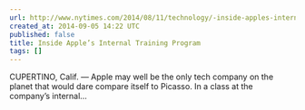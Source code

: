 ```yaml
---
url: http://www.nytimes.com/2014/08/11/technology/-inside-apples-internal-training-program-.html
created_at: 2014-09-05 14:22 UTC
published: false
title: Inside Apple’s Internal Training Program
tags: []
---
```


CUPERTINO, Calif. — Apple may well be the only tech company on the planet that would dare compare itself to Picasso.
In a class at the company’s internal…
